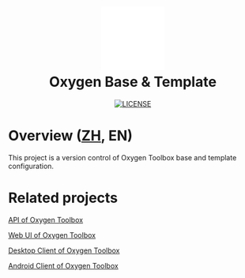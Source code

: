 <div align="center">
    <h1>
        <img alt="Logo" src="doc/logo.svg" width="128">
        <br>
        <span>Oxygen Base & Template</span>
    </h1>
</div>
<div align="center">
    <a href="LICENSE">
        <img alt="LICENSE" src="https://img.shields.io/github/license/FatttSnake/oxygen-base-template">
    </a>
</div>

# Overview ([ZH](README_zh.md), EN)

This project is a version control of Oxygen Toolbox base and template configuration.

# Related projects

[API of Oxygen Toolbox](https://github.com/FatttSnake/oxygen-api)

[Web UI of Oxygen Toolbox](https://github.com/FatttSnake/oxygen-ui)

[Desktop Client of Oxygen Toolbox](https://github.com/FatttSnake/oxygen-desktop)

[Android Client of Oxygen Toolbox](https://github.com/FatttSnake/oxygen-android)

